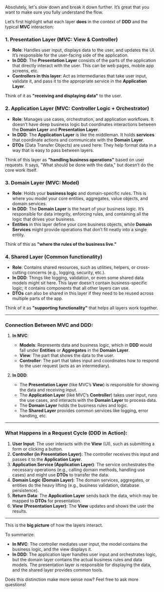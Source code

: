 Absolutely, let's slow down and break it down further. It’s great that you want to make sure you fully understand the flow. 

Let’s first highlight what each layer **does** in the context of **DDD** and the typical **MVC** interaction:

### 1. **Presentation Layer** (MVC: **View** & **Controller**)
   - **Role**: Handles user input, displays data to the user, and updates the UI. It’s responsible for the user-facing side of the application.
   - **In DDD**: The **Presentation Layer** consists of the parts of the application that directly interact with the user. This can be web pages, mobile app screens, etc.
   - **Controllers in this layer**: Act as intermediaries that take user input, validate it, and pass it to the appropriate service in the **Application Layer**. 

   Think of it as **"receiving and displaying data"** to the user.

### 2. **Application Layer** (MVC: **Controller** Logic + Orchestrator)
   - **Role**: Manages use cases, orchestration, and application workflows. It doesn't have deep business logic but coordinates interactions between the **Domain Layer** and **Presentation Layer**.
   - **In DDD**: The **Application Layer** is like the middleman. It holds **services** that coordinate actions and communicate with the **Domain Layer**.
   - **DTOs** (Data Transfer Objects) are used here: They help format data in a way that is easy to pass between layers. 

   Think of this layer as **"handling business operations"** based on user requests. It says, "What should be done with the data," but doesn’t do the core work itself.

### 3. **Domain Layer** (MVC: **Model**)
   - **Role**: Holds your **business logic** and domain-specific rules. This is where you model your core entities, aggregates, value objects, and domain services.
   - **In DDD**: The **Domain Layer** is the heart of your business logic. It’s responsible for data integrity, enforcing rules, and containing all the logic that drives your business.
   - **Entities** in this layer define your core business objects, while **Domain Services** might provide operations that don’t fit neatly into a single entity.

   Think of this as **"where the rules of the business live."**

### 4. **Shared Layer** (Common functionality)
   - **Role**: Contains shared resources, such as utilities, helpers, or cross-cutting concerns (e.g., logging, security, etc.).
   - **In DDD**: Things like logging, validation, or even some shared data models might sit here. This layer doesn't contain business-specific logic; it contains components that all other layers can use.
   - **DTOs** can also be shared in this layer if they need to be reused across multiple parts of the app.

   Think of it as **"supporting functionality"** that helps all layers work together.

---

### Connection Between **MVC** and **DDD**:
1. **In MVC**:
   - **Models**: Represents data and business logic, which in **DDD** would fall under **Entities** or **Aggregates** in the **Domain Layer**.
   - **View**: The part that shows the data to the user.
   - **Controller**: The part that takes input and coordinates how to respond to the user request (acts as an intermediary).

2. **In DDD**:
   - The **Presentation Layer** (like MVC’s **View**) is responsible for showing the data and receiving input.
   - The **Application Layer** (like MVC’s **Controller**) takes user input, runs the use cases, and interacts with the **Domain Layer** to process data.
   - The **Domain Layer** holds the business rules and logic.
   - The **Shared Layer** provides common services like logging, error handling, etc.

---

### What Happens in a Request Cycle (DDD in Action):
1. **User Input**: The user interacts with the **View** (UI), such as submitting a form or clicking a button.
2. **Controller (in Presentation Layer)**: The controller receives this input and passes it to the **Application Layer**.
3. **Application Service (Application Layer)**: The service orchestrates the necessary operations (e.g., calling domain methods, handling use cases) and might use **DTOs** to transfer the data.
4. **Domain Logic (Domain Layer)**: The domain services, aggregates, or entities do the heavy lifting (e.g., business validation, database persistence).
5. **Return Data**: The **Application Layer** sends back the data, which may be mapped to **DTOs** for presentation.
6. **View (Presentation Layer)**: The **View** updates and shows the user the results.

---

This is the **big picture** of how the layers interact. 

To summarize:
- **In MVC**: The controller mediates user input, the model contains the business logic, and the view displays it.
- **In DDD**: The application layer handles user input and orchestrates logic, but the domain layer contains the actual business rules and data models. The presentation layer is responsible for displaying the data, and the shared layer provides common tools.

Does this distinction make more sense now? Feel free to ask more questions!